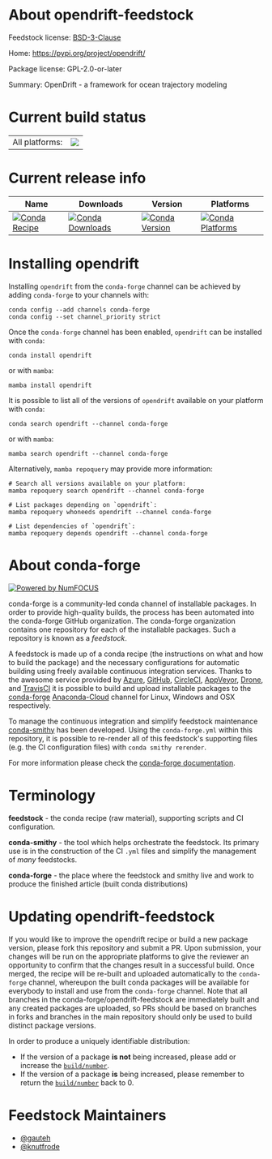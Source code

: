 About opendrift-feedstock
=========================

Feedstock license: [BSD-3-Clause](https://github.com/conda-forge/opendrift-feedstock/blob/main/LICENSE.txt)

Home: https://pypi.org/project/opendrift/

Package license: GPL-2.0-or-later

Summary: OpenDrift - a framework for ocean trajectory modeling

Current build status
====================


<table><tr><td>All platforms:</td>
    <td>
      <a href="https://dev.azure.com/conda-forge/feedstock-builds/_build/latest?definitionId=17384&branchName=main">
        <img src="https://dev.azure.com/conda-forge/feedstock-builds/_apis/build/status/opendrift-feedstock?branchName=main">
      </a>
    </td>
  </tr>
</table>

Current release info
====================

| Name | Downloads | Version | Platforms |
| --- | --- | --- | --- |
| [![Conda Recipe](https://img.shields.io/badge/recipe-opendrift-green.svg)](https://anaconda.org/conda-forge/opendrift) | [![Conda Downloads](https://img.shields.io/conda/dn/conda-forge/opendrift.svg)](https://anaconda.org/conda-forge/opendrift) | [![Conda Version](https://img.shields.io/conda/vn/conda-forge/opendrift.svg)](https://anaconda.org/conda-forge/opendrift) | [![Conda Platforms](https://img.shields.io/conda/pn/conda-forge/opendrift.svg)](https://anaconda.org/conda-forge/opendrift) |

Installing opendrift
====================

Installing `opendrift` from the `conda-forge` channel can be achieved by adding `conda-forge` to your channels with:

```
conda config --add channels conda-forge
conda config --set channel_priority strict
```

Once the `conda-forge` channel has been enabled, `opendrift` can be installed with `conda`:

```
conda install opendrift
```

or with `mamba`:

```
mamba install opendrift
```

It is possible to list all of the versions of `opendrift` available on your platform with `conda`:

```
conda search opendrift --channel conda-forge
```

or with `mamba`:

```
mamba search opendrift --channel conda-forge
```

Alternatively, `mamba repoquery` may provide more information:

```
# Search all versions available on your platform:
mamba repoquery search opendrift --channel conda-forge

# List packages depending on `opendrift`:
mamba repoquery whoneeds opendrift --channel conda-forge

# List dependencies of `opendrift`:
mamba repoquery depends opendrift --channel conda-forge
```


About conda-forge
=================

[![Powered by
NumFOCUS](https://img.shields.io/badge/powered%20by-NumFOCUS-orange.svg?style=flat&colorA=E1523D&colorB=007D8A)](https://numfocus.org)

conda-forge is a community-led conda channel of installable packages.
In order to provide high-quality builds, the process has been automated into the
conda-forge GitHub organization. The conda-forge organization contains one repository
for each of the installable packages. Such a repository is known as a *feedstock*.

A feedstock is made up of a conda recipe (the instructions on what and how to build
the package) and the necessary configurations for automatic building using freely
available continuous integration services. Thanks to the awesome service provided by
[Azure](https://azure.microsoft.com/en-us/services/devops/), [GitHub](https://github.com/),
[CircleCI](https://circleci.com/), [AppVeyor](https://www.appveyor.com/),
[Drone](https://cloud.drone.io/welcome), and [TravisCI](https://travis-ci.com/)
it is possible to build and upload installable packages to the
[conda-forge](https://anaconda.org/conda-forge) [Anaconda-Cloud](https://anaconda.org/)
channel for Linux, Windows and OSX respectively.

To manage the continuous integration and simplify feedstock maintenance
[conda-smithy](https://github.com/conda-forge/conda-smithy) has been developed.
Using the ``conda-forge.yml`` within this repository, it is possible to re-render all of
this feedstock's supporting files (e.g. the CI configuration files) with ``conda smithy rerender``.

For more information please check the [conda-forge documentation](https://conda-forge.org/docs/).

Terminology
===========

**feedstock** - the conda recipe (raw material), supporting scripts and CI configuration.

**conda-smithy** - the tool which helps orchestrate the feedstock.
                   Its primary use is in the construction of the CI ``.yml`` files
                   and simplify the management of *many* feedstocks.

**conda-forge** - the place where the feedstock and smithy live and work to
                  produce the finished article (built conda distributions)


Updating opendrift-feedstock
============================

If you would like to improve the opendrift recipe or build a new
package version, please fork this repository and submit a PR. Upon submission,
your changes will be run on the appropriate platforms to give the reviewer an
opportunity to confirm that the changes result in a successful build. Once
merged, the recipe will be re-built and uploaded automatically to the
`conda-forge` channel, whereupon the built conda packages will be available for
everybody to install and use from the `conda-forge` channel.
Note that all branches in the conda-forge/opendrift-feedstock are
immediately built and any created packages are uploaded, so PRs should be based
on branches in forks and branches in the main repository should only be used to
build distinct package versions.

In order to produce a uniquely identifiable distribution:
 * If the version of a package **is not** being increased, please add or increase
   the [``build/number``](https://docs.conda.io/projects/conda-build/en/latest/resources/define-metadata.html#build-number-and-string).
 * If the version of a package **is** being increased, please remember to return
   the [``build/number``](https://docs.conda.io/projects/conda-build/en/latest/resources/define-metadata.html#build-number-and-string)
   back to 0.

Feedstock Maintainers
=====================

* [@gauteh](https://github.com/gauteh/)
* [@knutfrode](https://github.com/knutfrode/)

